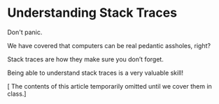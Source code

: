 # Understanding Stack Traces

Don't panic.

We have covered that computers can be real pedantic assholes, right?

Stack traces are how they make sure you don’t forget.

Being able to understand stack traces is a very valuable skill!

[ The contents of this article temporarily omitted until we cover them in class.]
